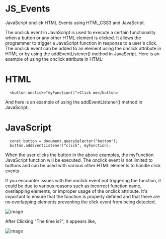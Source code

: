 # JS_Events
JavaScript onclick HTML Events using HTML,CSS3 and JavaScript.

The onclick event in JavaScript is used to execute a certain functionality when a button or any other HTML element is clicked. It allows the programmer to trigger a JavaScript function in response to a user's click. The onclick event can be added to an element using the onclick attribute in HTML or by using the addEventListener() method in JavaScript. Here is an example of using the onclick attribute in HTML:

# HTML

      <button onclick="myFunction()">Click me</button>

And here is an example of using the addEventListener() method in JavaScript:

# JavaScript

      const button = document.querySelector("button");
      button.addEventListener("click", myFunction);

When the user clicks the button in the above examples, the myFunction JavaScript function will be executed. The onclick event is not limited to buttons and can be used with various other HTML elements to handle click events

If you encounter issues with the onclick event not triggering the function, it could be due to various reasons such as incorrect function name, overlapping elements, or improper usage of the onclick attribute. It's important to ensure that the function is properly defined and that there are no overlapping elements preventing the click event from being detected.

![image](https://github.com/RenuckaM/JS_Events/assets/147283564/3de29140-8f8c-4f22-8d9e-3671529062ce)

After Clicking "The time is?", it appears like,

![image](https://github.com/RenuckaM/JS_Events/assets/147283564/59a2972f-3ec6-4585-b0f2-6c1227d3f0fd)




